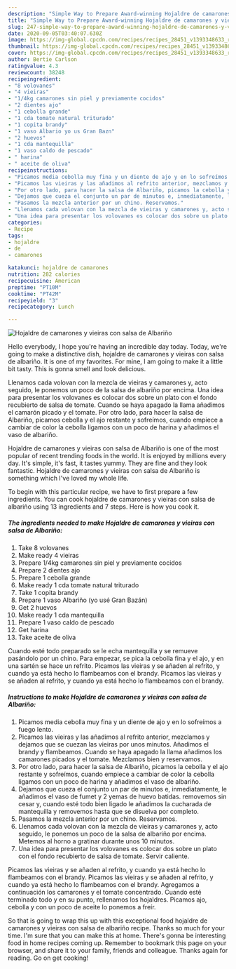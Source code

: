 ```yaml
---
description: "Simple Way to Prepare Award-winning Hojaldre de camarones y vieiras con salsa de Albariño"
title: "Simple Way to Prepare Award-winning Hojaldre de camarones y vieiras con salsa de Albariño"
slug: 247-simple-way-to-prepare-award-winning-hojaldre-de-camarones-y-vieiras-con-salsa-de-albarino
date: 2020-09-05T03:40:07.630Z
image: https://img-global.cpcdn.com/recipes/recipes_28451_v1393348633_receta_foto_00028451/751x532cq70/hojaldre-de-camarones-y-vieiras-con-salsa-de-albarino-foto-principal.jpg
thumbnail: https://img-global.cpcdn.com/recipes/recipes_28451_v1393348633_receta_foto_00028451/751x532cq70/hojaldre-de-camarones-y-vieiras-con-salsa-de-albarino-foto-principal.jpg
cover: https://img-global.cpcdn.com/recipes/recipes_28451_v1393348633_receta_foto_00028451/751x532cq70/hojaldre-de-camarones-y-vieiras-con-salsa-de-albarino-foto-principal.jpg
author: Bertie Carlson
ratingvalue: 4.3
reviewcount: 38248
recipeingredient:
- "8 volovanes"
- "4 vieiras"
- "1/4kg camarones sin piel y previamente cocidos"
- "2 dientes ajo"
- "1 cebolla grande"
- "1 cda tomate natural triturado"
- "1 copita brandy"
- "1 vaso Albario yo us Gran Bazn"
- "2 huevos"
- "1 cda mantequilla"
- "1 vaso caldo de pescado"
- " harina"
- " aceite de oliva"
recipeinstructions:
- "Picamos media cebolla muy fina y un diente de ajo y en lo sofreímos a fuego lento."
- "Picamos las vieiras y las añadimos al refrito anterior, mezclamos y dejamos que se cuezan las vieiras por unos minutos. Añadimos el brandy y flambeamos. Cuando se haya apagado la llama añadimos los camarones picados y el tomate.  Mezclamos bien y reservamos."
- "Por otro lado, para hacer la salsa de Albariño, picamos la cebolla y el ajo restante y sofreímos, cuando empiece a cambiar de color la cebolla ligamos con un poco de harina y añadimos el vaso de albariño."
- "Dejamos que cueza el conjunto un par de minutos e, inmediatamente, le añadimos el vaso de fumet y 2 yemas de huevo batidas. removemos sin cesar y, cuando esté todo bien ligado le añadimos la cucharada de mantequilla y removemos hasta que se disuelva por completo."
- "Pasamos la mezcla anterior por un chino. Reservamos."
- "Llenamos cada volovan con la mezcla de vieiras y camarones y, acto seguido, le ponemos un poco de la salsa de albariño por encima. Metemos al horno a gratinar durante unos 10 minutos."
- "Una idea para presentar los volovanes es colocar dos sobre un plato con el fondo recubierto de salsa de tomate. Servir caliente."
categories:
- Recipe
tags:
- hojaldre
- de
- camarones

katakunci: hojaldre de camarones 
nutrition: 282 calories
recipecuisine: American
preptime: "PT10M"
cooktime: "PT42M"
recipeyield: "3"
recipecategory: Lunch

---
```



![Hojaldre de camarones y vieiras con salsa de Albariño](https://img-global.cpcdn.com/recipes/recipes_28451_v1393348633_receta_foto_00028451/751x532cq70/hojaldre-de-camarones-y-vieiras-con-salsa-de-albarino-foto-principal.jpg)

Hello everybody, I hope you're having an incredible day today. Today, we're going to make a distinctive dish, hojaldre de camarones y vieiras con salsa de albariño. It is one of my favorites. For mine, I am going to make it a little bit tasty. This is gonna smell and look delicious.

Llenamos cada volovan con la mezcla de vieiras y camarones y, acto seguido, le ponemos un poco de la salsa de albariño por encima. Una idea para presentar los volovanes es colocar dos sobre un plato con el fondo recubierto de salsa de tomate. Cuando se haya apagado la llama añadimos el camarón picado y el tomate. Por otro lado, para hacer la salsa de Albariño, picamos cebolla y el ajo restante y sofreímos, cuando empiece a cambiar de color la cebolla ligamos con un poco de harina y añadimos el vaso de albariño.

Hojaldre de camarones y vieiras con salsa de Albariño is one of the most popular of recent trending foods in the world. It is enjoyed by millions every day. It's simple, it's fast, it tastes yummy. They are fine and they look fantastic. Hojaldre de camarones y vieiras con salsa de Albariño is something which I've loved my whole life.


To begin with this particular recipe, we have to first prepare a few ingredients. You can cook hojaldre de camarones y vieiras con salsa de albariño using 13 ingredients and 7 steps. Here is how you cook it.

<!--inarticleads1-->

##### The ingredients needed to make Hojaldre de camarones y vieiras con salsa de Albariño:

1. Take 8 volovanes
1. Make ready 4 vieiras
1. Prepare 1/4kg camarones sin piel y previamente cocidos
1. Prepare 2 dientes ajo
1. Prepare 1 cebolla grande
1. Make ready 1 cda tomate natural triturado
1. Take 1 copita brandy
1. Prepare 1 vaso Albariño (yo usé Gran Bazán)
1. Get 2 huevos
1. Make ready 1 cda mantequilla
1. Prepare 1 vaso caldo de pescado
1. Get  harina
1. Take  aceite de oliva


Cuando esté todo preparado se le echa mantequilla y se remueve pasándolo por un chino. Para empezar, se pica la cebolla fina y el ajo, y en una sartén se hace un refrito. Picamos las vieiras y se añaden al refrito, y cuando ya está hecho lo flambeamos con el brandy. Picamos las vieiras y se añaden al refrito, y cuando ya está hecho lo flambeamos con el brandy. 

<!--inarticleads2-->

##### Instructions to make Hojaldre de camarones y vieiras con salsa de Albariño:

1. Picamos media cebolla muy fina y un diente de ajo y en lo sofreímos a fuego lento.
1. Picamos las vieiras y las añadimos al refrito anterior, mezclamos y dejamos que se cuezan las vieiras por unos minutos. Añadimos el brandy y flambeamos. Cuando se haya apagado la llama añadimos los camarones picados y el tomate.  Mezclamos bien y reservamos.
1. Por otro lado, para hacer la salsa de Albariño, picamos la cebolla y el ajo restante y sofreímos, cuando empiece a cambiar de color la cebolla ligamos con un poco de harina y añadimos el vaso de albariño.
1. Dejamos que cueza el conjunto un par de minutos e, inmediatamente, le añadimos el vaso de fumet y 2 yemas de huevo batidas. removemos sin cesar y, cuando esté todo bien ligado le añadimos la cucharada de mantequilla y removemos hasta que se disuelva por completo.
1. Pasamos la mezcla anterior por un chino. Reservamos.
1. Llenamos cada volovan con la mezcla de vieiras y camarones y, acto seguido, le ponemos un poco de la salsa de albariño por encima. Metemos al horno a gratinar durante unos 10 minutos.
1. Una idea para presentar los volovanes es colocar dos sobre un plato con el fondo recubierto de salsa de tomate. Servir caliente.


Picamos las vieiras y se añaden al refrito, y cuando ya está hecho lo flambeamos con el brandy. Picamos las vieiras y se añaden al refrito, y cuando ya está hecho lo flambeamos con el brandy. Agregamos a continuación los camarones y el tomate concentrado. Cuando esté terminado todo y en su punto, rellenamos los hojaldres. Picamos ajo, cebolla y con un poco de aceite lo ponemos a freír. 

So that is going to wrap this up with this exceptional food hojaldre de camarones y vieiras con salsa de albariño recipe. Thanks so much for your time. I'm sure that you can make this at home. There's gonna be interesting food in home recipes coming up. Remember to bookmark this page on your browser, and share it to your family, friends and colleague. Thanks again for reading. Go on get cooking!
